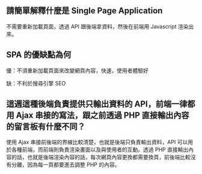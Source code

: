 ## 請簡單解釋什麼是 Single Page Application

不需要重新加載頁面，透過 API 跟後端拿資料，然後在前端用 Javascript 渲染出來。

## SPA 的優缺點為何

優：不須重新加載頁面來改變網頁內容，快速，使用者體驗好

缺：不利於搜尋引擎 SEO


## 這週這種後端負責提供只輸出資料的 API，前端一律都用 Ajax 串接的寫法，跟之前透過 PHP 直接輸出內容的留言板有什麼不同？

使用 Ajax 串接前後端的界線比較清楚，也就是後端只負責輸出資料，API 可以用於各種前端，而前端則負責渲染畫面以及與使用者的互動。透過 PHP 直接輸出內容的話，也就是後端渲染內容的話，每次網頁內容更換都需要換頁，前後端比較沒有分離，因為每一頁都要進去調整 PHP 的內容。
